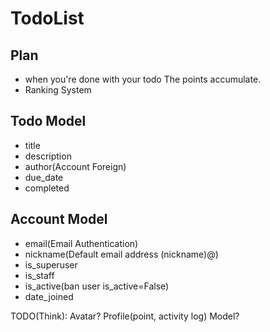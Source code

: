 # TodoList

## Plan

- when you're done with your todo The points accumulate.
- Ranking System

## Todo Model

- title
- description
- author(Account Foreign)
- due_date
- completed

## Account Model

- email(Email Authentication)
- nickname(Default email address (nickname)@)
- is_superuser
- is_staff
- is_active(ban user is_active=False)
- date_joined

TODO(Think): Avatar? Profile(point, activity log) Model?
